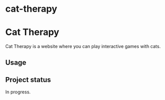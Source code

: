 # cat-therapy
# Cat Therapy

Cat Therapy is a website where you can play interactive games with cats.

## Usage

## Project status

In progress.